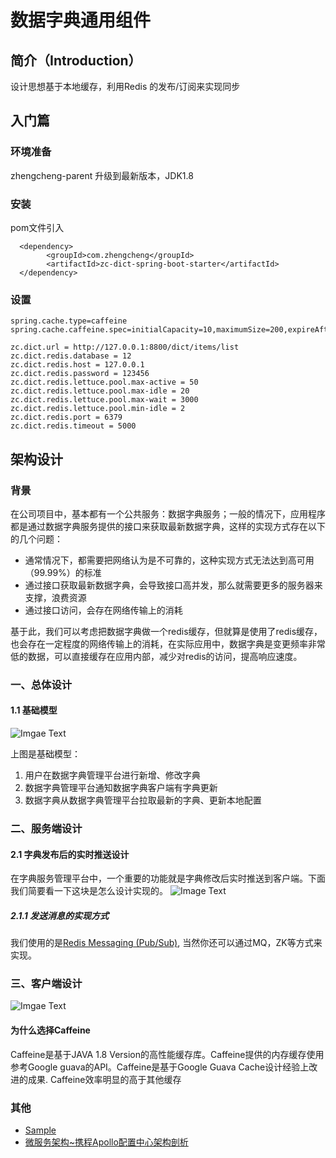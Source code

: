 # 数据字典通用组件

## **简介**（Introduction）

设计思想基于本地缓存，利用Redis 的发布/订阅来实现同步

## **入门篇**

### **环境准备**

zhengcheng-parent 升级到最新版本，JDK1.8

### **安装**

pom文件引入

```
  <dependency>
        <groupId>com.zhengcheng</groupId>
        <artifactId>zc-dict-spring-boot-starter</artifactId>
  </dependency>
```

### **设置**

```
spring.cache.type=caffeine
spring.cache.caffeine.spec=initialCapacity=10,maximumSize=200,expireAfterWrite=300s

zc.dict.url = http://127.0.0.1:8800/dict/items/list
zc.dict.redis.database = 12
zc.dict.redis.host = 127.0.0.1
zc.dict.redis.password = 123456
zc.dict.redis.lettuce.pool.max-active = 50
zc.dict.redis.lettuce.pool.max-idle = 20
zc.dict.redis.lettuce.pool.max-wait = 3000
zc.dict.redis.lettuce.pool.min-idle = 2
zc.dict.redis.port = 6379
zc.dict.redis.timeout = 5000
```

## 架构设计

### 背景

在公司项目中，基本都有一个公共服务：数据字典服务；一般的情况下，应用程序都是通过数据字典服务提供的接口来获取最新数据字典，这样的实现方式存在以下的几个问题：
- 通常情况下，都需要把网络认为是不可靠的，这种实现方式无法达到高可用（99.99%）的标准
- 通过接口获取最新数据字典，会导致接口高并发，那么就需要更多的服务器来支撑，浪费资源
- 通过接口访问，会存在网络传输上的消耗

基于此，我们可以考虑把数据字典做一个redis缓存，但就算是使用了redis缓存，也会存在一定程度的网络传输上的消耗，在实际应用中，数据字典是变更频率非常低的数据，可以直接缓存在应用内部，减少对redis的访问，提高响应速度。

### 一、总体设计

#### 1.1 基础模型
![Imgae Text](https://gitee.com/zhangquansheng/zhengcheng-parent/raw/master/doc/image/dict-1-1png.png)

上图是基础模型：
1. 用户在数据字典管理平台进行新增、修改字典
2. 数据字典管理平台通知数据字典客户端有字典更新
3. 数据字典从数据字典管理平台拉取最新的字典、更新本地配置


### 二、服务端设计

#### 2.1 字典发布后的实时推送设计
在字典服务管理平台中，一个重要的功能就是字典修改后实时推送到客户端。下面我们简要看一下这块是怎么设计实现的。
![Image Text](https://gitee.com/zhangquansheng/zhengcheng-parent/raw/master/doc/image/dict-send.jpg)

##### 2.1.1 发送消息的实现方式

我们使用的是[Redis Messaging (Pub/Sub)](
https://docs.spring.io/spring-data/data-redis/docs/current/reference/html/#pubsub), 当然你还可以通过MQ，ZK等方式来实现。

### 三、客户端设计
![Imgae Text](https://gitee.com/zhangquansheng/zhengcheng-parent/raw/master/doc/image/dict-client.jpg)


#### 为什么选择Caffeine

Caffeine是基于JAVA 1.8 Version的高性能缓存库。Caffeine提供的内存缓存使用参考Google guava的API。Caffeine是基于Google Guava Cache设计经验上改进的成果. Caffeine效率明显的高于其他缓存

### 其他

- [Sample](https://gitee.com/zhangquansheng/magic/tree/redis/)
- [微服务架构~携程Apollo配置中心架构剖析](https://mp.weixin.qq.com/s/-hUaQPzfsl9Lm3IqQW3VDQ)


